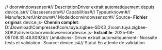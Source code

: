 // doorwindowsensor#// DescriptionDriver extrait automatiquement depuis device.js#// Classesensors#// Capabilities#// Typeunknown#// ManufacturerUnknown#// Modeldoorwindowsensor#// Source- **Fichier original**: device.js- **Chemin complet**: D:\Download\Compressed\com.tuya.zigbee-SDK3_2\com.tuya.zigbee-SDK3\drivers\doorwindowsensor\device.js- **Extrait le**: 2025-08-05T08:35:46.809Z#// Limitations- Driver extrait automatiquement- Ncessite tests et validation- Source: device.js#// Statut En attente de validation